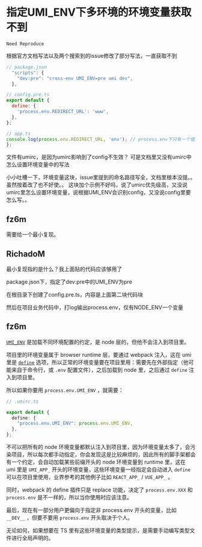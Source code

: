 # 指定UMI_ENV下多环境的环境变量获取不到

`Need Reproduce`

根据官方文档写法以及两个搜索到的issue修改了部分写法，一直获取不到

```javaScript
// package.json
  "scripts": {
    "dev:pre": "cross-env UMI_ENV=pre umi dev",
  },
```

```javaScript
// config.pre.ts
export default {
  define: {
    'process.env.REDIRECT_URL': 'www',
  },
};

```

```javaScript
// app.ts
console.log(process.env.REDIRECT_URL, 'env'); // process.env下只有一个值为dev的环境变量，REDIRECT_URL为 undefined
};

```

文件有umirc，是因为umirc影响到了config不生效？
可是文档里又没有umirc中怎么设置环境变量中的写法

小小吐槽一下，环境变量这块，issue里提到的命名路径写全，文档里根本没提。。虽然按着改了也不好使。。
这块加个示例不好吗，说了umirc优先级高，又没说umirc里怎么设置环境变量，说根据UMI_ENV会识别config，又没说config里要怎么写。。

## fz6m

需要给一个最小复现。

## RichadoM

最小复现指的是什么？我上面贴的代码应该够用了

package.json下，指定了dev:pre中的UMI_ENV为pre

在根目录下创建了config.pre.ts，内容是上面第二块代码块

然后在项目业务代码中，打log输出process.env，仅有NODE_ENV一个变量

## fz6m

[`UMI_ENV`](https://umijs.org/docs/guides/env-variables#umi_env) 是加载不同环境配置的约定，是 node 层的，但他不会注入到项目里。

项目里的环境变量属于 browser runtime 层，要通过 webpack 注入，这在 umi 里是 [`define`](https://umijs.org/docs/api/config#define) 选项，所以正常的环境变量要在项目里用：需要先在外部指定（他可能来自于命令行，或 `.env` 配置文件），之后加载到 node 里，之后通过 `define` 注入到项目里。

所以如果你要用 `process.env.UMI_ENV` ，就需要：

```ts
// .umirc.ts

export default {
  define: {
    "process.env.UMI_ENV": process.env.UMI_ENV,
  },
};
```

不可以把所有的 node 环境变量都默认注入到项目里，因为环境变量太多了，会污染项目，所以每次都手动指定，你会发现这是比较麻烦的，因此所有的脚手架都会有一个约定，会自动加载某些前缀开头的 node 环境变量到 runtime 里，这在 umi 里是 `UMI_APP_` 开头的环境变量，这些环境变量一经指定会自动进入 `define` 可以在项目里使用，业界参考的其他例子比如 `REACT_APP_` / `VUE_APP_` 。

同时，webpack 的 define 插件只是 replace 功能，决定了 `process.env.XXX` 和 `process.env` 是不一样的，所以当你使用时应该注意。

最后，现在有一部分用户更偏向于指定非 process.env 开头的变量，比如 `__DEV__` ，但要不要用 `process.env` 开头取决于个人。

无论如何，如果想要在 TS 里有这些环境变量的类型提示，是需要手动编写类型文件进行全局声明的。
